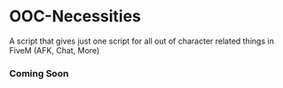 # OOC-Necessities
A script that gives just one script for all out of character related things in FiveM (AFK, Chat, More)

### Coming Soon
